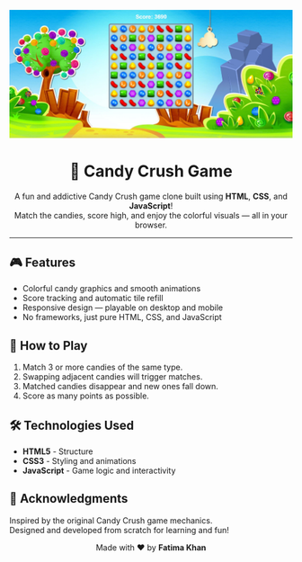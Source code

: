 <p align="center">
   <img src="screenshot.jpg" alt="Candy Crush Game Screenshot" width="600">
</p>

<h1 align="center">🍬 Candy Crush Game</h1>

<p align="center">
  A fun and addictive Candy Crush game clone built using <strong>HTML</strong>, <strong>CSS</strong>, and <strong>JavaScript</strong>!<br>
  Match the candies, score high, and enjoy the colorful visuals — all in your browser.
</p>

<hr>

<h2>🎮 Features</h2>
<ul>
  <li>Colorful candy graphics and smooth animations</li>
  <li>Score tracking and automatic tile refill</li>
  <li>Responsive design — playable on desktop and mobile</li>
  <li>No frameworks, just pure HTML, CSS, and JavaScript</li>
</ul>

<h2>🚀 How to Play</h2>
<ol>
  <li>Match 3 or more candies of the same type.</li>
  <li>Swapping adjacent candies will trigger matches.</li>
  <li>Matched candies disappear and new ones fall down.</li>
  <li>Score as many points as possible.</li>
</ol>

<h2>🛠️ Technologies Used</h2>
<ul>
  <li><strong>HTML5</strong> - Structure</li>
  <li><strong>CSS3</strong> - Styling and animations</li>
  <li><strong>JavaScript</strong> - Game logic and interactivity</li>
</ul>

<h2>🙌 Acknowledgments</h2>
<p>
  Inspired by the original Candy Crush game mechanics.<br>
  Designed and developed from scratch for learning and fun!
</p>

<p align="center">
  Made with ❤️ by <strong>Fatima Khan</strong>
</p>
